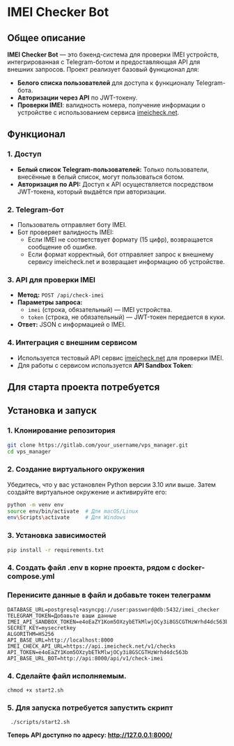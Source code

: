 # IMEI Checker Bot

## Общее описание

**IMEI Checker Bot** — это бэкенд-система для проверки IMEI устройств, интегрированная с Telegram-ботом и предоставляющая API для внешних запросов. Проект реализует базовый функционал для:
- **Белого списка пользователей** для доступа к функционалу Telegram-бота.
- **Авторизации через API** по JWT-токену.
- **Проверки IMEI**: валидность номера, получение информации о устройстве с использованием сервиса [imeicheck.net](https://imeicheck.net/).

## Функционал

### 1. Доступ
- **Белый список Telegram-пользователей:** Только пользователи, внесённые в белый список, могут пользоваться ботом.
- **Авторизация по API:** Доступ к API осуществляется посредством JWT-токена, который выдаётся при авторизации.

### 2. Telegram-бот
- Пользователь отправляет боту IMEI.
- Бот проверяет валидность IMEI:
  - Если IMEI не соответствует формату (15 цифр), возвращается сообщение об ошибке.
  - Если формат корректный, бот отправляет запрос к внешнему сервису imeicheck.net и возвращает информацию об устройстве.

### 3. API для проверки IMEI
- **Метод:** `POST /api/check-imei`
- **Параметры запроса:**
  - `imei` (строка, обязательный) — IMEI устройства.
  - `token` (строка, не обязательный) — JWT-токен передается в куки.
- **Ответ:** JSON с информацией о IMEI.

### 4. Интеграция с внешним сервисом
- Используется тестовый API сервис [imeicheck.net](https://imeicheck.net/) для проверки IMEI.
- Для работы с сервисом используется **API Sandbox Token**:

## Для старта проекта потребуется

## Установка и запуск

### 1. Клонирование репозитория
```bash
git clone https://gitlab.com/your_username/vps_manager.git
cd vps_manager
```
### 2. Создание виртуального окружения
Убедитесь, что у вас установлен Python версии 3.10 или выше. 
Затем создайте виртуальное окружение и активируйте его:
```bash
python -m venv env
source env/bin/activate  # Для macOS/Linux
env\Scripts\activate     # Для Windows
```
### 3. Установка зависимостей
```bash
pip install -r requirements.txt
```
### 4. Создать файл .env в корне проекта, рядом с docker-compose.yml
### Перенисите данные в файл и добавьте токен телеграмм 
```
DATABASE_URL=postgresql+asyncpg://user:password@db:5432/imei_checker
TELEGRAM_TOKEN=Добавьте ваши данные 
IMEI_API_SANDBOX_TOKEN=e4oEaZY1Kom5OXzybETkMlwjOCy3i8GSCGTHzWrhd4dc563b
SECRET_KEY=mysecretkey
ALGORITHM=HS256
API_BASE_URL=http://localhost:8000
IMEI_CHECK_API_URL=https://api.imeicheck.net/v1/checks
API_TOKEN=e4oEaZY1Kom5OXzybETkMlwjOCy3i8GSCGTHzWrhd4dc563b
API_BASE_URL_BOT=http://api:8000/api/v1/check-imei
```
### 4. Сделайте файл исполняемым.
```Выполните команду в терминале из директории, где находится скрипт:
chmod +x start2.sh
```
### 5. Для запуска потребуется запустить скрипт 
```
 ./scripts/start2.sh
```

**Теперь API доступно по адресу: http://127.0.0.1:8000/**